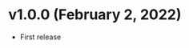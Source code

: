 # v1.0.0 (February 2, 2022)

-   First release

<!-- all-shields/sponsors-badges:START -->
<!-- all-shields/sponsors-badges:END -->
